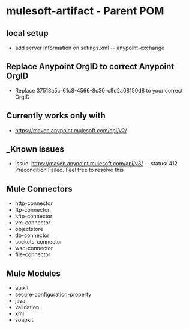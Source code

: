 # mulesoft-artifact - Parent POM

## local setup
- add server information on setings.xml
-- <id>anypoint-exchange</id> 

## Replace Anypoint OrgID to correct Anypoint OrgID
- Replace 37513a5c-61c8-4566-8c30-c9d2a08150d8 to your correct OrgID
## Currently works only with 
- https://maven.anypoint.mulesoft.com/api/v2/

## _Known issues
- Issue: https://maven.anypoint.mulesoft.com/api/v3/
-- status: 412 Precondition Failed. Feel free to resolve this

## Mule Connectors
- http-connector
- ftp-connector
- sftp-connector
- vm-connector
- objectstore
- db-connector
- sockets-connector
- wsc-connector
- file-connector

## Mule Modules
- apikit
- secure-configuration-property
- java
- validation
- xml
- soapkit